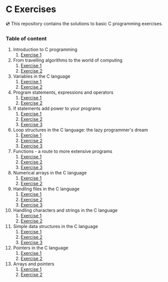 # C Exercises

💿 This repository contains the solutions to basic C programming exercises.

### Table of content

1. Introduction to C programming
    1. [Exercise 1](exercises/exercise_1_1)
2. From travelling algorithms to the world of computing
    1. [Exercise 1](exercises/exercise_2_1)
    2. [Exercise 2](exercises/exercise_2_2)
3. Variables in the C language
    1. [Exercise 1](exercises/exercise_3_1)
    2. [Exercise 2](exercises/exercise_3_2)
4. Program statements, expressions and operators
    1. [Exercise 1](exercises/exercise_4_1)
    2. [Exercise 2](exercises/exercise_4_2)
5. If statements add power to your programs
    1. [Exercise 1](exercises/exercise_5_1)
    2. [Exercise 2](exercises/exercise_5_2)
    3. [Exercise 3](exercises/exercise_5_3)
6. Loop structures in the C language: the lazy programmer's dream
    1. [Exercise 1](exercises/exercise_6_1)
    2. [Exercise 2](exercises/exercise_6_2)
    3. [Exercise 3](exercises/exercise_6_3)
7. Functions - a route to more extensive programs
    1. [Exercise 1](exercises/exercise_7_1)
    2. [Exercise 2](exercises/exercise_7_2)
    3. [Exercise 3](exercises/exercise_7_3)
8. Numerical arrays in the C language
    1. [Exercise 1](exercises/exercise_8_1)
    2. [Exercise 2](exercises/exercise_8_2)
9. Handling files in the C language
    1. [Exercise 1](exercises/exercise_9_1)
    2. [Exercise 2](exercises/exercise_9_2)
    3. [Exercise 3](exercises/exercise_9_3)
10. Handling characters and strings in the C language
    1. [Exercise 1](exercises/exercise_10_1)
    2. [Exercise 2](exercises/exercise_10_2)
11. Simple data structures in the C language
    1. [Exercise 1](exercises/exercise_11_1)
    2. [Exercise 2](exercises/exercise_11_2)
    3. [Exercise 3](exercises/exercise_11_3)
12. Pointers in the C language
    1. [Exercise 1](exercises/exercise_12_1)
    2. [Exercise 2](exercises/exercise_12_2)
13. Arrays and pointers
    1. [Exercise 1](exercises/exercise_13_1)
    2. [Exercise 2](exercises/exercise_13_2)
